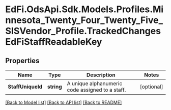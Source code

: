 # EdFi.OdsApi.Sdk.Models.Profiles.Minnesota_Twenty_Four_Twenty_Five_SISVendor_Profile.TrackedChangesEdFiStaffReadableKey

## Properties

Name | Type | Description | Notes
------------ | ------------- | ------------- | -------------
**StaffUniqueId** | **string** | A unique alphanumeric code assigned to a staff. | [optional] 

[[Back to Model list]](../README.md#documentation-for-models) [[Back to API list]](../README.md#documentation-for-api-endpoints) [[Back to README]](../README.md)

